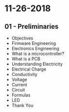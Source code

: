 # 11-26-2018 
## 01 - Preliminaries 
- Objectives 
- Firmware Engineering 
- Electronics Engineering 
- What is a microcontroller? 
- What is a PCB 
- Understanding Electricity 
- Electrical Charge 
- Conductivity 
- Voltage 
- Current 
- Circuit 
- Formulas 
- LED 
- Thank You 
